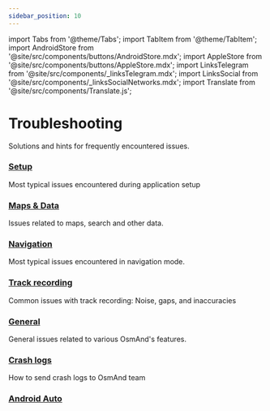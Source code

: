 ```yaml
---
sidebar_position: 10
---
```


import Tabs from '@theme/Tabs';
import TabItem from '@theme/TabItem';
import AndroidStore from '@site/src/components/buttons/AndroidStore.mdx';
import AppleStore from '@site/src/components/buttons/AppleStore.mdx';
import LinksTelegram from '@site/src/components/_linksTelegram.mdx';
import LinksSocial from '@site/src/components/_linksSocialNetworks.mdx';
import Translate from '@site/src/components/Translate.js';

# Troubleshooting

Solutions and hints for frequently encountered issues.

### [Setup](./setup.md)

Most typical issues encountered during application setup

### [Maps & Data](./maps-data.md)

Issues related to maps, search and other data.

### [Navigation](./navigation.md)

Most typical issues encountered in navigation mode.

### [Track recording](./track-recording-issues.md)

Common issues with track recording: Noise, gaps, and inaccuracies

### [General](./general.md)

General issues related to various OsmAnd's features.

### [Crash logs](./crash-logs.md)

How to send crash logs to OsmAnd team

### [Android Auto](android_auto.md)


